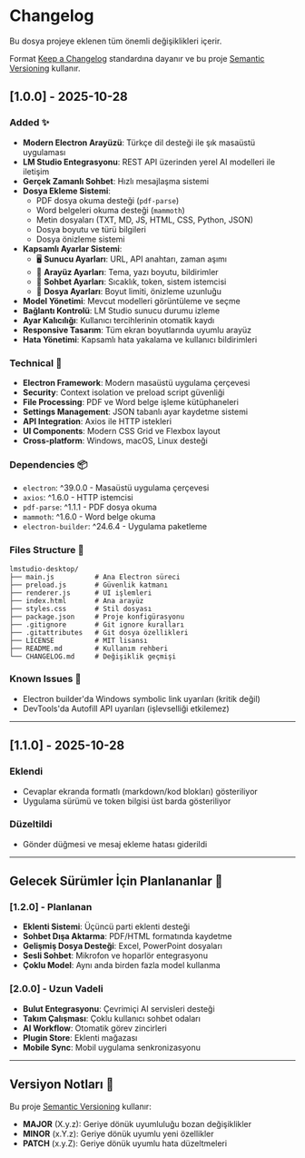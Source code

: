 # Changelog

Bu dosya projeye eklenen tüm önemli değişiklikleri içerir.

Format [Keep a Changelog](https://keepachangelog.com/en/1.0.0/) standardına dayanır ve bu proje [Semantic Versioning](https://semver.org/spec/v2.0.0.html) kullanır.

## [1.0.0] - 2025-10-28

### Added ✨
- **Modern Electron Arayüzü**: Türkçe dil desteği ile şık masaüstü uygulaması
- **LM Studio Entegrasyonu**: REST API üzerinden yerel AI modelleri ile iletişim
- **Gerçek Zamanlı Sohbet**: Hızlı mesajlaşma sistemi
- **Dosya Ekleme Sistemi**: 
  - PDF dosya okuma desteği (`pdf-parse`)
  - Word belgeleri okuma desteği (`mammoth`)
  - Metin dosyaları (TXT, MD, JS, HTML, CSS, Python, JSON)
  - Dosya boyutu ve türü bilgileri
  - Dosya önizleme sistemi
- **Kapsamlı Ayarlar Sistemi**:
  - 🖥️ **Sunucu Ayarları**: URL, API anahtarı, zaman aşımı
  - 🎨 **Arayüz Ayarları**: Tema, yazı boyutu, bildirimler
  - 💬 **Sohbet Ayarları**: Sıcaklık, token, sistem istemcisi
  - 📎 **Dosya Ayarları**: Boyut limiti, önizleme uzunluğu
- **Model Yönetimi**: Mevcut modelleri görüntüleme ve seçme
- **Bağlantı Kontrolü**: LM Studio sunucu durumu izleme
- **Ayar Kalıcılığı**: Kullanıcı tercihlerinin otomatik kaydı
- **Responsive Tasarım**: Tüm ekran boyutlarında uyumlu arayüz
- **Hata Yönetimi**: Kapsamlı hata yakalama ve kullanıcı bildirimleri

### Technical 🔧
- **Electron Framework**: Modern masaüstü uygulama çerçevesi
- **Security**: Context isolation ve preload script güvenliği
- **File Processing**: PDF ve Word belge işleme kütüphaneleri
- **Settings Management**: JSON tabanlı ayar kaydetme sistemi
- **API Integration**: Axios ile HTTP istekleri
- **UI Components**: Modern CSS Grid ve Flexbox layout
- **Cross-platform**: Windows, macOS, Linux desteği

### Dependencies 📦
- `electron`: ^39.0.0 - Masaüstü uygulama çerçevesi
- `axios`: ^1.6.0 - HTTP istemcisi
- `pdf-parse`: ^1.1.1 - PDF dosya okuma
- `mammoth`: ^1.6.0 - Word belge okuma
- `electron-builder`: ^24.6.4 - Uygulama paketleme

### Files Structure 📁
```
lmstudio-desktop/
├── main.js          # Ana Electron süreci
├── preload.js       # Güvenlik katmanı
├── renderer.js      # UI işlemleri
├── index.html       # Ana arayüz
├── styles.css       # Stil dosyası
├── package.json     # Proje konfigürasyonu
├── .gitignore       # Git ignore kuralları
├── .gitattributes   # Git dosya özellikleri
├── LICENSE          # MIT lisansı
├── README.md        # Kullanım rehberi
└── CHANGELOG.md     # Değişiklik geçmişi
```

### Known Issues 🐛
- Electron builder'da Windows symbolic link uyarıları (kritik değil)
- DevTools'da Autofill API uyarıları (işlevselliği etkilemez)

---

## [1.1.0] - 2025-10-28

### Eklendi
- Cevaplar ekranda formatlı (markdown/kod blokları) gösteriliyor
- Uygulama sürümü ve token bilgisi üst barda gösteriliyor

### Düzeltildi
- Gönder düğmesi ve mesaj ekleme hatası giderildi

---

## Gelecek Sürümler İçin Planlananlar 🚀

### [1.2.0] - Planlanan
- **Eklenti Sistemi**: Üçüncü parti eklenti desteği
- **Sohbet Dışa Aktarma**: PDF/HTML formatında kaydetme
- **Gelişmiş Dosya Desteği**: Excel, PowerPoint dosyaları
- **Sesli Sohbet**: Mikrofon ve hoparlör entegrasyonu
- **Çoklu Model**: Aynı anda birden fazla model kullanma

### [2.0.0] - Uzun Vadeli
- **Bulut Entegrasyonu**: Çevrimiçi AI servisleri desteği
- **Takım Çalışması**: Çoklu kullanıcı sohbet odaları
- **AI Workflow**: Otomatik görev zincirleri
- **Plugin Store**: Eklenti mağazası
- **Mobile Sync**: Mobil uygulama senkronizasyonu

---

## Versiyon Notları 📝

Bu proje [Semantic Versioning](https://semver.org/) kullanır:
- **MAJOR** (X.y.z): Geriye dönük uyumluluğu bozan değişiklikler
- **MINOR** (x.Y.z): Geriye dönük uyumlu yeni özellikler
- **PATCH** (x.y.Z): Geriye dönük uyumlu hata düzeltmeleri
